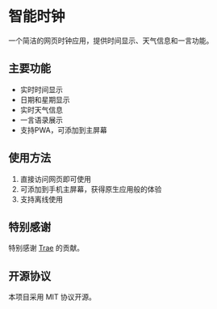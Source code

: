 # 智能时钟

一个简洁的网页时钟应用，提供时间显示、天气信息和一言功能。

## 主要功能

- 实时时间显示
- 日期和星期显示
- 实时天气信息
- 一言语录展示
- 支持PWA，可添加到主屏幕

## 使用方法

1. 直接访问网页即可使用
2. 可添加到手机主屏幕，获得原生应用般的体验
3. 支持离线使用

## 特别感谢

特别感谢 [Trae](https://github.com/Trae) 的贡献。
## 开源协议

本项目采用 MIT 协议开源。